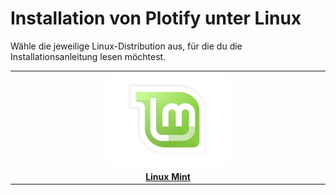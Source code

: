# Installation von Plotify unter Linux

Wähle die jeweilige Linux-Distribution aus, für die du die Installationsanleitung lesen möchtest.

<table>
    <tr>
        <td align="center" width="33%">
            <a href="linux-mint/README.md">
                <img src="linux-mint/logo.png" />
            </a>
        </td>
    </tr>
    <tr>
        <td align="center">
            <a href="linux-mint/README.md">
                <b>Linux Mint</b>
            </a>
        </td>
    </tr>
</table>